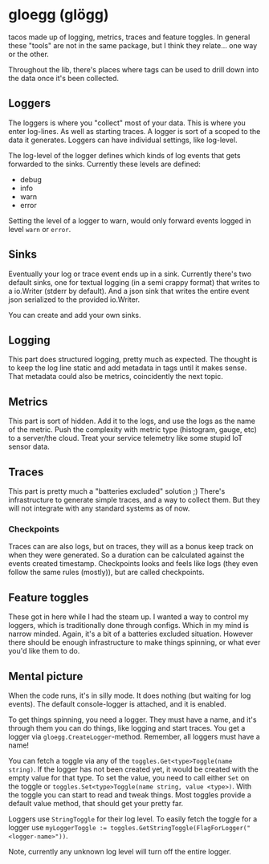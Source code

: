# gloegg (glögg)
tacos made up of logging, metrics, traces and feature toggles. In general these "tools" are not in the same package, but I think they relate... one way or the other.

Throughout the lib, there's places where tags can be used to drill down into the data once it's been collected.

## Loggers
The loggers is where you "collect" most of your data. This is where you enter log-lines. As well as starting traces. A logger is sort of a scoped to the data it generates. Loggers can have individual settings, like log-level.

The log-level of the logger defines which kinds of log events that gets forwarded to the sinks. Currently these levels are defined:

* debug
* info
* warn
* error

Setting the level of a logger to warn, would only forward events logged in level `warn` or `error`.

## Sinks
Eventually your log or trace event ends up in a sink. Currently there's two default sinks, one for textual logging (in a semi crappy format) that writes to a io.Writer (stderr by default). And a json sink that writes the entire event json serialized to the provided io.Writer.

You can create and add your own sinks.

## Logging
This part does structured logging, pretty much as expected. The thought is to keep the log line static and add metadata in tags until it makes sense. That metadata could also be metrics, coincidently the next topic.

## Metrics
This part is sort of hidden. Add it to the logs, and use the logs as the name of the metric. Push the complexity with metric type (histogram, gauge, etc) to a server/the cloud. Treat your service telemetry like some stupid IoT sensor data.

## Traces
This part is pretty much a "batteries excluded" solution ;) There's infrastructure to generate simple traces, and a way to collect them. But they will not integrate with any standard systems as of now.

### Checkpoints
Traces can are also logs, but on traces, they will as a bonus keep track on when they were generated. So a duration can be calculated against the events created timestamp. Checkpoints looks and feels like logs (they even follow the same rules (mostly)), but are called checkpoints.

## Feature toggles
These got in here while I had the steam up. I wanted a way to control my loggers, which is traditionally done through configs. Which in my mind is narrow minded. Again, it's a bit of a batteries excluded situation. However there should be enough infrastructure to make things spinning, or what ever you'd like them to do.

## Mental picture
When the code runs, it's in silly mode. It does nothing (but waiting for log events). The default console-logger is attached, and it is enabled.

To get things spinning, you need a logger. They must have a name, and it's through them you can do things, like logging and start traces. You get a logger via `gloegg.CreateLogger`-method. Remember, all loggers must have a name!

You can fetch a toggle via any of the `toggles.Get<type>Toggle(name string)`. If the logger has not been created yet, it would be created with the empty value for that type. To set the value, you need to call either `Set` on the toggle or `toggles.Set<type>Toggle(name string, value <type>)`. With the toggle you can start to read and tweak things. Most toggles provide a default value method, that should get your pretty far.

Loggers use `StringToggle` for their log level. To easily fetch the toggle for a logger use `myLoggerToggle := toggles.GetStringToggle(FlagForLogger("<logger-name>"))`.

Note, currently any unknown log level will turn off the entire logger.
